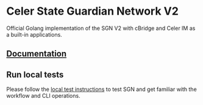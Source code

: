 # Celer State Guardian Network V2

Official Golang implementation of the SGN V2 with cBridge and Celer IM as a built-in applications.

## [Documentation](./docs)

## Run local tests

Please follow the [local test instructions](./test/README.md) to test SGN and get familiar with the workflow and CLI operations.